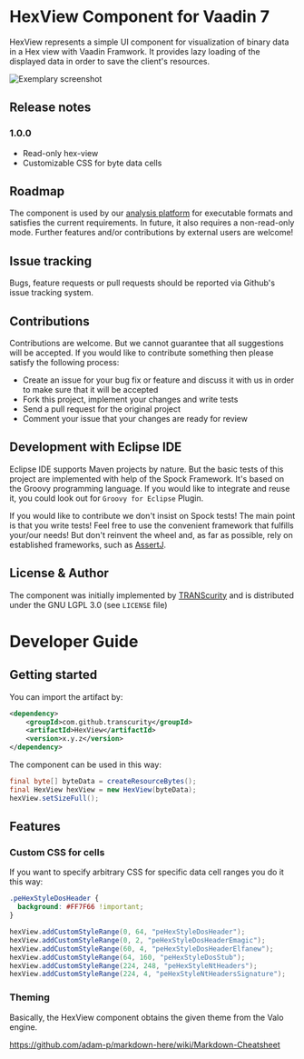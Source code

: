 # HexView Component for Vaadin 7

HexView represents a simple UI component for visualization of binary data in a Hex view with Vaadin Framwork. It provides lazy loading of the displayed data in order to save the client's resources.

![Exemplary screenshot](https://github.com/TRANScurity/HexView/blob/master/HexView/src/main/documentation/images/hexview-example.png)

## Release notes
### 1.0.0

* Read-only hex-view
* Customizable CSS for byte data cells

## Roadmap

The component is used by our [analysis platform](http://platform.transcurity.co/) for executable formats and satisfies the current requirements. In future, it also requires a non-read-only mode. Further features and/or contributions by external users are welcome!

## Issue tracking

Bugs, feature requests or pull requests should be reported via Github's issue tracking system.

## Contributions

Contributions are welcome. But we cannot guarantee that all suggestions will be accepted. If you would like to contribute something then please satisfy the following process:

* Create an issue for your bug fix or feature and discuss it with us in order to make sure that it will be accepted
* Fork this project, implement your changes and write tests
* Send a pull request for the original project
* Comment your issue that your changes are ready for review

## Development with Eclipse IDE

Eclipse IDE supports Maven projects by nature. But the basic tests of this project are implemented with help of the Spock Framework. It's based on the Groovy programming language. If you would like to integrate and reuse it, you could look out for ``Groovy for Eclipse`` Plugin.

If you would like to contribute we don't insist on Spock tests! The main point is that you write tests! Feel free to use the convenient framework that fulfills your/our needs! But don't reinvent the wheel and, as far as possible, rely on established frameworks, such as [AssertJ](http://joel-costigliola.github.io/assertj/).

## License & Author

The component was initially implemented by [TRANScurity](http://www.transcurity.co/) and is distributed under the GNU LGPL 3.0 (see ``LICENSE`` file)

# Developer Guide
## Getting started

You can import the artifact by:

```xml
<dependency>
    <groupId>com.github.transcurity</groupId>
    <artifactId>HexView</artifactId>
    <version>x.y.z</version>
</dependency>
```

The component can be used in this way:

```java
final byte[] byteData = createResourceBytes();
final HexView hexView = new HexView(byteData);
hexView.setSizeFull();
```

## Features

### Custom CSS for cells

If you want to specify arbitrary CSS for specific data cell ranges you do it this way:

```scss
.peHexStyleDosHeader {
  background: #FF7F66 !important;
}
```

```java
hexView.addCustomStyleRange(0, 64, "peHexStyleDosHeader");
hexView.addCustomStyleRange(0, 2, "peHexStyleDosHeaderEmagic");
hexView.addCustomStyleRange(60, 4, "peHexStyleDosHeaderElfanew");
hexView.addCustomStyleRange(64, 160, "peHexStyleDosStub");
hexView.addCustomStyleRange(224, 248, "peHexStyleNtHeaders");
hexView.addCustomStyleRange(224, 4, "peHexStyleNtHeadersSignature");
```

### Theming

Basically, the HexView component obtains the given theme from the Valo engine.

https://github.com/adam-p/markdown-here/wiki/Markdown-Cheatsheet

